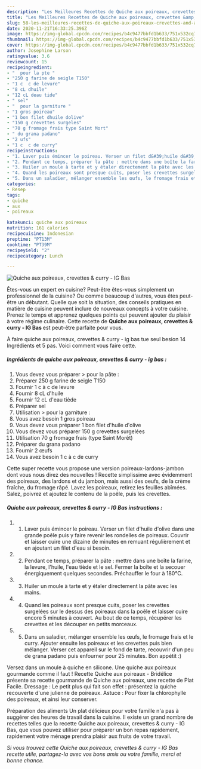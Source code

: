 ```yaml
---
description: "Les Meilleures Recettes de Quiche aux poireaux, crevettes &amp;amp; curry - IG Bas"
title: "Les Meilleures Recettes de Quiche aux poireaux, crevettes &amp;amp; curry - IG Bas"
slug: 58-les-meilleures-recettes-de-quiche-aux-poireaux-crevettes-and-amp-curry-ig-bas
date: 2020-11-21T16:33:25.396Z
image: https://img-global.cpcdn.com/recipes/b4c9477bbfd1b633/751x532cq70/quiche-aux-poireaux-crevettes-curry-ig-bas-photo-principale-de-la-recette.jpg
thumbnail: https://img-global.cpcdn.com/recipes/b4c9477bbfd1b633/751x532cq70/quiche-aux-poireaux-crevettes-curry-ig-bas-photo-principale-de-la-recette.jpg
cover: https://img-global.cpcdn.com/recipes/b4c9477bbfd1b633/751x532cq70/quiche-aux-poireaux-crevettes-curry-ig-bas-photo-principale-de-la-recette.jpg
author: Josephine Larson
ratingvalue: 3.6
reviewcount: 15
recipeingredient:
- "  pour la pte "
- "250 g farine de seigle T150"
- "1 c  c de levure"
- "8 cL dhuile"
- "12 cL deau tide"
- " sel"
- "  pour la garniture "
- "1 gros poireau"
- "1 bon filet dhuile dolive"
- "150 g crevettes surgeles"
- "70 g fromage frais type Saint Mort"
- " du grana padano"
- "2 ufs"
- "1 c  c de curry"
recipeinstructions:
- "1. Laver puis émincer le poireau. Verser un filet d&#39;huile d&#39;olive dans une grande poêle puis y faire revenir les rondelles de poireaux. Couvrir et laisser cuire une dizaine de minutes en remuant régulièrement et en ajoutant un filet d&#39;eau si besoin."
- "2. Pendant ce temps, préparer la pâte : mettre dans une boîte la farine, la levure, l&#39;huile, l&#39;eau tiède et le sel. Fermer la boîte et la secouer énergiquement quelques secondes. Préchauffer le four à 180°C."
- "3. Huiler un moule à tarte et y étaler directement la pâte avec les mains."
- "4. Quand les poireaux sont presque cuits, poser les crevettes surgelées sur le dessus des poireaux dans la poêle et laisser cuire encore 5 minutes à couvert. Au bout de ce temps, récupérer les crevettes et les découper en petits morceaux."
- "5. Dans un saladier, mélanger ensemble les œufs, le fromage frais et le curry. Ajouter ensuite les poireaux et les crevettes puis bien mélanger. Verser cet appareil sur le fond de tarte, recouvrir d&#39;un peu de grana padano puis enfourner pour 25 minutes. Bon appétit :)"
categories:
- Resep
tags:
- quiche
- aux
- poireaux

katakunci: quiche aux poireaux 
nutrition: 161 calories
recipecuisine: Indonesian
preptime: "PT13M"
cooktime: "PT39M"
recipeyield: "2"
recipecategory: Lunch

---
```



![Quiche aux poireaux, crevettes &amp; curry - IG Bas](https://img-global.cpcdn.com/recipes/b4c9477bbfd1b633/751x532cq70/quiche-aux-poireaux-crevettes-curry-ig-bas-photo-principale-de-la-recette.jpg)

Êtes-vous un expert en cuisine? Peut-être êtes-vous simplement un professionnel de la cuisine? Ou comme beaucoup d'autres, vous êtes peut-être un débutant. Quelle que soit la situation, des conseils pratiques en matière de cuisine peuvent inclure de nouveaux concepts à votre cuisine. Prenez le temps et apprenez quelques points qui peuvent ajouter du plaisir à votre régime culinaire. Cette recette de <strong> Quiche aux poireaux, crevettes &amp; curry - IG Bas </strong> est peut-être parfaite pour vous.

<!--inarticleads1-->

À faire quiche aux poireaux, crevettes &amp; curry - ig bas tue seul besion 14 Ingrédients et 5 pas. Voici comment vous faire cette.

##### Ingrédients de quiche aux poireaux, crevettes &amp; curry - ig bas :

1. Vous devez vous préparer  &gt; pour la pâte :
1. Préparer 250 g farine de seigle T150
1. Fournir 1 c à c de levure
1. Fournir 8 cL d&#39;huile
1. Fournir 12 cL d&#39;eau tiède
1. Préparer  sel
1. Utilisation  &gt; pour la garniture :
1. Vous avez besoin 1 gros poireau
1. Vous devez vous préparer 1 bon filet d&#39;huile d&#39;olive
1. Vous devez vous préparer 150 g crevettes surgelées
1. Utilisation 70 g fromage frais (type Saint Morêt)
1. Préparer  du grana padano
1. Fournir 2 œufs
1. Vous avez besoin 1 c à c de curry


Cette super recette vous propose une version poireaux-lardons-jambon dont vous nous direz des nouvelles ! Recette simplissime avec évidemment des poireaux, des lardons et du jambon, mais aussi des oeufs, de la crème fraîche, du fromage râpé. Lavez les poireaux, retirez les feuilles abîmées. Salez, poivrez et ajoutez le contenu de la poêle, puis les crevettes. 

<!--inarticleads2-->

##### Quiche aux poireaux, crevettes &amp; curry - IG Bas instructions :

1. 1. Laver puis émincer le poireau. Verser un filet d&#39;huile d&#39;olive dans une grande poêle puis y faire revenir les rondelles de poireaux. Couvrir et laisser cuire une dizaine de minutes en remuant régulièrement et en ajoutant un filet d&#39;eau si besoin.
1. 2. Pendant ce temps, préparer la pâte : mettre dans une boîte la farine, la levure, l&#39;huile, l&#39;eau tiède et le sel. Fermer la boîte et la secouer énergiquement quelques secondes. Préchauffer le four à 180°C.
1. 3. Huiler un moule à tarte et y étaler directement la pâte avec les mains.
1. 4. Quand les poireaux sont presque cuits, poser les crevettes surgelées sur le dessus des poireaux dans la poêle et laisser cuire encore 5 minutes à couvert. Au bout de ce temps, récupérer les crevettes et les découper en petits morceaux.
1. 5. Dans un saladier, mélanger ensemble les œufs, le fromage frais et le curry. Ajouter ensuite les poireaux et les crevettes puis bien mélanger. Verser cet appareil sur le fond de tarte, recouvrir d&#39;un peu de grana padano puis enfourner pour 25 minutes. Bon appétit :)


Versez dans un moule à quiche en silicone. Une quiche aux poireaux gourmande comme il faut ! Recette Quiche aux poireaux - Bridélice présente sa recette gourmande de Quiche aux poireaux, une recette de Plat Facile. Dressage : Le petit plus qui fait son effet : présentez la quiche recouverte d&#39;une julienne de poireaux. Astuce : Pour fixer la chlorophylle des poireaux, et ainsi leur conserver. 

<!--inarticleads1-->

<p>
Préparation des aliments Un plat délicieux pour votre famille n'a pas à suggérer des heures de travail dans la cuisine. Il existe un grand nombre de recettes telles que la recette Quiche aux poireaux, crevettes &amp; curry - IG Bas, que vous pouvez utiliser pour préparer un bon repas rapidement, rapidement votre ménage prendra plaisir aux fruits de votre travail.
</p>

<p>
<i>Si vous trouvez cette Quiche aux poireaux, crevettes &amp; curry - IG Bas recette utile, partagez-la avec vos bons amis ou votre famille, merci et bonne chance.</i>
</p>
